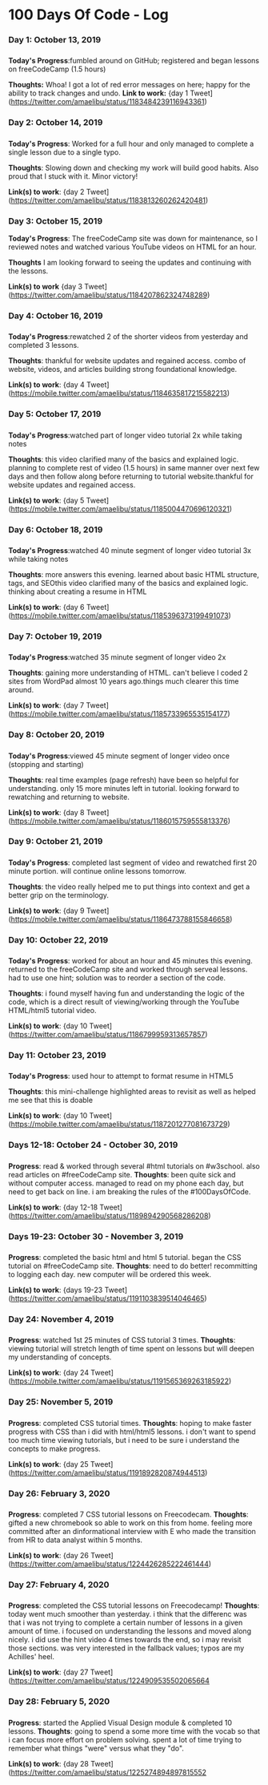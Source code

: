 # 100 Days Of Code - Log

### Day 1: October 13, 2019
##### 

**Today's Progress**:fumbled around on GitHub; registered and began lessons on freeCodeCamp (1.5 hours)

**Thoughts:** Whoa! I got a lot of red error messages on here; happy for the ability to track changes and undo. 
**Link to work:** {day 1 Tweet](https://twitter.com/amaelibu/status/1183484239116943361)


### Day 2: October 14, 2019
##### 

**Today's Progress**: Worked for a full hour and only managed to complete a single lesson due to a single typo.

**Thoughts**: Slowing down and checking my work will build good habits. Also proud that I stuck with it. Minor victory!

**Link(s) to work**: {day 2 Tweet] (https://twitter.com/amaelibu/status/1183813260262420481)


### Day 3: October 15, 2019

**Today's Progress**: The freeCodeCamp site was down for maintenance, so I reviewed notes and watched various YouTube videos on HTML for an hour.

**Thoughts** I am looking forward to seeing the updates and continuing with the lessons.

**Link(s) to work** {day 3 Tweet] (https://twitter.com/amaelibu/status/1184207862324748289)


### Day 4: October 16, 2019
##### 

**Today's Progress**:rewatched 2 of the shorter videos from yesterday and completed 3 lessons.

**Thoughts**: thankful for website updates and regained access. combo of website, videos, and articles building strong foundational knowledge.

**Link(s) to work**: {day 4 Tweet] (https://mobile.twitter.com/amaelibu/status/1184635817215582213)


### Day 5: October 17, 2019
##### 

**Today's Progress**:watched part of longer video tutorial 2x while taking notes

**Thoughts**: this video clarified many of the basics and explained logic. planning to complete rest of video (1.5 hours) in same manner over next few days and then follow along before returning to tutorial website.thankful for website updates and regained access. 

**Link(s) to work**: {day 5 Tweet] (https://mobile.twitter.com/amaelibu/status/1185004470696120321)


### Day 6: October 18, 2019
##### 

**Today's Progress**:watched 40 minute segment of longer video tutorial 3x while taking notes

**Thoughts**: more answers this evening. learned about basic HTML structure, tags, and SEOthis video clarified many of the basics and explained logic. thinking about creating a resume in HTML

**Link(s) to work**: {day 6 Tweet] (https://mobile.twitter.com/amaelibu/status/1185396373199491073)


### Day 7: October 19, 2019
##### 

**Today's Progress**:watched 35 minute segment of longer video 2x

**Thoughts**: gaining more understanding of HTML. can't believe I coded 2 sites from WordPad almost 10 years ago.things much clearer this time around. 

**Link(s) to work**: {day 7 Tweet] (https://mobile.twitter.com/amaelibu/status/1185733965535154177)


### Day 8: October 20, 2019
##### 

**Today's Progress**:viewed 45 minute segment of longer video once (stopping and starting)

**Thoughts**: real time examples (page refresh) have been so helpful for understanding. only 15 more minutes left in tutorial. looking forward to rewatching and returning to website.

**Link(s) to work**: {day 8 Tweet] (https://mobile.twitter.com/amaelibu/status/1186015759555813376)


### Day 9: October 21, 2019
##### 

**Today's Progress**: completed last segment of video and rewatched first 20 minute portion. will continue online lessons tomorrow.

**Thoughts**: the video really helped me to put things into context and get a better grip on the terminology.

**Link(s) to work**: {day 9 Tweet] (https://mobile.twitter.com/amaelibu/status/1186473788155846658)


### Day 10: October 22, 2019
##### 

**Today's Progress**: worked for about an hour and 45 minutes this evening. returned to the freeCodeCamp site and worked through serveal lessons. had to use one hint; solution was to reorder a section of the code.

**Thoughts**: i found myself having fun and understanding the logic of the code, which is a direct result of viewing/working through the YouTube HTML/html5 tutorial video.

**Link(s) to work**: {day 10 Tweet] (https://twitter.com/amaelibu/status/1186799959313657857)


### Day 11: October 23, 2019
##### 

**Today's Progress**: used hour to attempt to format resume in HTML5


**Thoughts**: this mini-challenge highlighted areas to revisit as well as helped me see that this is doable

**Link(s) to work**: {day 10 Tweet] (https://mobile.twitter.com/amaelibu/status/1187201277081673729)


### Days 12-18: October 24 - October 30, 2019
##### 

**Progress**: read & worked through several #html tutorials on #w3school. also read articles on  #freeCodeCamp site.
**Thoughts**: been quite sick and without computer access. managed to read on my phone each day, but need to get back on line. i am breaking the rules of the #100DaysOfCode.

**Link(s) to work**: {day 12-18 Tweet] (https://twitter.com/amaelibu/status/1189894290568286208)


### Days 19-23: October 30 - November 3, 2019
##### 

**Progress**:  completed the basic html and html 5 tutorial. began the CSS tutorial on  #freeCodeCamp site.
**Thoughts**: need to do better! recommitting to logging each day. new computer will be ordered this week.

**Link(s) to work**: {days 19-23 Tweet] (https://twitter.com/amaelibu/status/1191103839514046465)

### Day 24: November 4, 2019
##### 

**Progress**: watched 1st 25 minutes of CSS tutorial 3 times.
**Thoughts**: viewing tutorial will stretch length of time spent on lessons but will deepen my understanding of concepts.

**Link(s) to work**: {day 24 Tweet] (https://mobile.twitter.com/amaelibu/status/1191565369263185922)


### Day 25: November 5, 2019
##### 

**Progress**: completed CSS tutorial times.
**Thoughts**: hoping to make faster progress with CSS than i did with html/html5 lessons. i don't want to spend too much time viewing tutorials, but i need to be sure i understand the concepts to make progress.

**Link(s) to work**: {day 25 Tweet] (https://twitter.com/amaelibu/status/1191892820874944513)


### Day 26: February 3, 2020
##### 

**Progress**: completed 7 CSS tutorial lessons on Freecodecam.
**Thoughts**: gifted a new chromebook so able to work on this from home. feeling more committed after an dinformational interview with E who made the transition from HR to data analyst within 5 months.

**Link(s) to work**: {day 26 Tweet] (https://twitter.com/amaelibu/status/1224426285222461444)


### Day 27: February 4, 2020
##### 

**Progress**: completed the CSS tutorial lessons on Freecodecamp!
**Thoughts**: today went much smoother than yesterday. i think that the differenc was that i was not trying to complete a certain number of lessons in a given amount of time. i focused on understanding the lessons and moved along nicely. i did use the hint video 4 times towards the end, so i may revisit those sections. was very interested in the fallback values; typos are my Achilles' heel. 

**Link(s) to work**: {day 27 Tweet] (https://twitter.com/amaelibu/status/1224909535502065664


### Day 28: February 5, 2020
##### 

**Progress**: started the Applied Visual Design module & completed 10 lessons. 
**Thoughts**:  going to spend a some more time with the vocab so that i can focus more effort on problem solving. spent a lot of time trying to remember what things "were" versus what they "do".

**Link(s) to work**: {day 28 Tweet] (https://twitter.com/amaelibu/status/1225274894897815552
